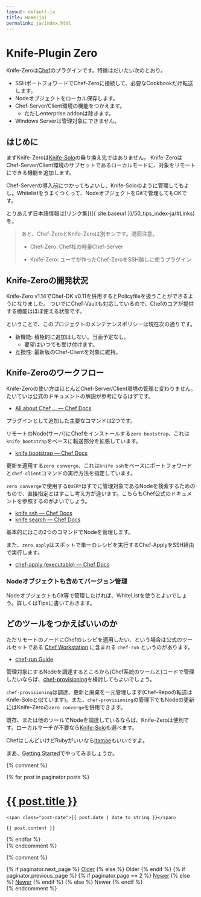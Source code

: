 ```yaml
---
layout: default-ja
title: Home(ja)
permalink: ja/index.html
---
```


# Knife-Plugin Zero

Knife-Zeroは[Chef](https://www.chef.io/)のプラグインです。特徴はだいたい次のとおり。

- SSHポートフォワードでChef-Zeroに接続して、必要なCookbookだけ転送します。
- Nodeオブジェクトをローカル保存します。
- Chef-Server/Client環境の機能をつかえます。
    - ただしenterprise addonは除きます。
- Windows Serverは管理対象にできません。

## はじめに

まずKnife-Zeroは[Knife-Solo](http://matschaffer.github.io/knife-solo/)の乗り換え先ではありません。
Knife-ZeroはChef-Server/Client環境のサブセットであるローカルモードに、対象をリモートにできる機能を追加します。

Chef-Serverの導入前につかってもよいし、Knife-Soloのように管理してもよし。Whitelistをうまくつくって、NodeオブジェクトをGitで管理してもOKです。

とりあえず日本語情報は[リンク集]({{ site.baseurl }}/50_tips_index-ja/#Links)を。

> あと、Chef-ZeroとKnife-Zeroは別モンです。混同注意。
>
> - Chef-Zero: Chef社の軽量Chef-Server
>
> - Knife-Zero: ユーザが作ったChef-ZeroをSSH越しに使うプラグイン

## Knife-Zeroの開発状況

Knife-Zero v1.14でChef-DK v0.11を併用するとPolicyfileを扱うことができるようになりました。
ついでにChef-Vaultも対応しているので、Chefのコアが提供する機能はほぼ使える状態です。

ということで、このプロジェクトのメンテナンスポリシーは現在次の通りです。

- 新機能: 積極的に追加はしない。当面予定なし。
    - 要望はいつでも受け付けます。
- 互換性: 最新版のChef-Clientを対象に維持。

## Knife-Zeroのワークフロー

Knife-Zeroの使い方はほとんどChef-Server/Client環境の管理と変わりません。たいていは公式のドキュメントの解説が参考になるはずです。

- [All about Chef ... — Chef Docs](http://docs.chef.io/ "All about Chef ... — Chef Docs")


プラグインとして追加した主要なコマンドは2つです。

リモートのNode(サーバ)にChefをインストールする`zero bootstrap`、これは`knife bootstrap`をベースに転送部分を拡張しています。

- [knife bootstrap — Chef Docs](https://docs.chef.io/knife_bootstrap.html "knife bootstrap — Chef Docs")

更新を適用する`zero converge`、これは`knife ssh`をベースにポートフォワードと`chef-client`コマンドの実行方法を指定しています。

`zero converge`で使用する`QUERY`はすでに管理対象であるNodeを検索するためのもので、直接指定とはすこし考え方が違います。こちらもChef公式のドキュメントを参照するのがよいでしょう。

- [knife ssh — Chef Docs](https://docs.chef.io/knife_ssh.html "knife ssh — Chef Docs")
- [knife search — Chef Docs](https://docs.chef.io/knife_search.html "knife search — Chef Docs")

基本的にはこの2つのコマンドでNodeを管理します。

また、`zero apply`はスポットで単一のレシピを実行するChef-ApplyをSSH経由で実行します。

- [chef-apply (executable) — Chef Docs](https://docs.chef.io/ctl_chef_apply.html "chef-apply (executable) — Chef Docs")


### Nodeオブジェクトも含めてバージョン管理

NodeオブジェクトもGit等で管理したければ、WhiteListを使うとよいでしょう。詳しくはTipsに書いておきます。


## どのツールをつかえばいいのか

ただリモートのノードにChefのレシピを適用したい、という場合は公式のツールセットである [Chef Workstation](https://www.chef.sh/docs/chef-workstation/getting-started/) に含まれる `chef-run` というのがあります。

- [chef-run Guide](https://www.chef.sh/docs/chef-workstation/chef-run-users-guide/)

管理対象にするNodeを調達するところから(Chef系統のツールと)コードで管理したいならば、[chef-provisioning](https://docs.chef.io/provisioning.html)を検討してもよいでしょう。

`chef-provisioning`は調達、更新と廃棄を一元管理します(Chef-Repoの転送はKnife-Soloと似ています)。また、`chef-provisioning`の管理下でもNodeの更新にはKnife-Zeroの`zero converge`を併用できます。

既存、または他のツールでNodeを調達しているならば、Knife-Zeroは便利です。ローカルサーチが不要なら[Knife-Solo](http://matschaffer.github.io/knife-solo/)も選べます。

ChefはしんどいけどRubyがいいなら[Itamae](http://itamae.kitchen/)もいいですよ。

まあ、[Getting Started](/20_getting_started-ja/)でやってみましょうか。

{% comment %}
<div class="posts">
  {% for post in paginator.posts %}
  <div class="post">
    <h1 class="post-title">
      <a href="{{ post.url }}">
        {{ post.title }}
      </a>
    </h1>

    <span class="post-date">{{ post.date | date_to_string }}</span>

    {{ post.content }}
  </div>
  {% endfor %}
</div>
{% endcomment %}

{% comment %}
<div class="pagination">
  {% if paginator.next_page %}
    <a class="pagination-item older" href="/page{{paginator.next_page}}">Older</a>
  {% else %}
    <span class="pagination-item older">Older</span>
  {% endif %}
  {% if paginator.previous_page %}
    {% if paginator.page == 2 %}
      <a class="pagination-item newer" href="/">Newer</a>
    {% else %}
      <a class="pagination-item newer" href="/page{{paginator.previous_page}}">Newer</a>
    {% endif %}
  {% else %}
    <span class="pagination-item newer">Newer</span>
  {% endif %}
</div>
{% endcomment %}
